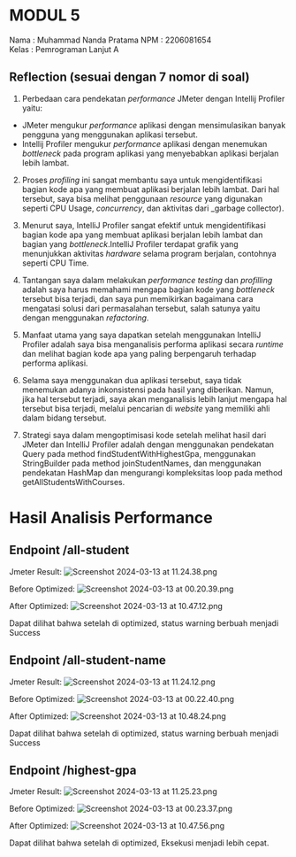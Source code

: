 <h1> MODUL 5 </h1>

Nama : Muhammad Nanda Pratama
NPM : 2206081654  
Kelas : Pemrograman Lanjut A


Reflection (sesuai dengan 7 nomor di soal)
---


1. Perbedaan cara pendekatan _performance_ JMeter dengan Intellij Profiler yaitu:  
- JMeter mengukur _performance_ aplikasi dengan mensimulasikan banyak pengguna yang menggunakan aplikasi tersebut.
- Intellij Profiler mengukur _performance_ aplikasi dengan menemukan _bottleneck_ pada program aplikasi yang menyebabkan aplikasi berjalan lebih lambat.

2. Proses _profiling_ ini sangat membantu saya untuk mengidentifikasi bagian kode apa yang membuat aplikasi berjalan lebih lambat. Dari hal tersebut, saya bisa melihat penggunaan _resource_ yang digunakan seperti CPU Usage, _concurrency_, dan aktivitas dari _garbage collector).    
  
3. Menurut saya, IntelliJ Profiler sangat efektif untuk mengidentifikasi bagian kode apa yang membuat aplikasi berjalan lebih lambat dan bagian yang _bottleneck_.IntelliJ Profiler terdapat grafik yang menunjukkan aktivitas _hardware_ selama program berjalan, contohnya seperti CPU Time.
4. Tantangan saya dalam melakukan _performance testing_ dan _profilling_ adalah saya harus memahami mengapa bagian kode yang _bottleneck_ tersebut bisa terjadi, dan saya pun memikirkan bagaimana cara mengatasi solusi dari permasalahan tersebut, salah satunya yaitu dengan menggunakan _refactoring_.
5. Manfaat utama yang saya dapatkan setelah menggunakan IntelliJ Profiler adalah saya bisa menganalisis performa aplikasi secara _runtime_ dan melihat bagian kode apa yang paling berpengaruh terhadap performa aplikasi.
6. Selama saya menggunakan dua aplikasi tersebut, saya tidak menemukan adanya inkonsistensi pada hasil yang diberikan. Namun, jika hal tersebut terjadi, saya akan menganalisis lebih lanjut mengapa hal tersebut bisa terjadi, melalui pencarian di _website_ yang memiliki ahli dalam bidang tersebut.
7. Strategi saya dalam mengoptimisasi kode setelah melihat hasil dari JMeter dan IntelliJ Profiler adalah dengan menggunakan pendekatan Query pada method findStudentWithHighestGpa, menggunakan StringBuilder pada method joinStudentNames, dan menggunakan pendekatan HashMap dan mengurangi kompleksitas loop pada method getAllStudentsWithCourses.

<h1>Hasil Analisis Performance</h1>

<h2>Endpoint /all-student </h2>

Jmeter Result:
![Screenshot 2024-03-13 at 11.24.38.png](screenshot%2FAfter%20Refactor%2FScreenshot%202024-03-13%20at%2011.24.38.png)

Before Optimized:
![Screenshot 2024-03-13 at 00.20.39.png](screenshot%2FBefore%20Refactor%2FScreenshot%202024-03-13%20at%2000.20.39.png)

After Optimized:
![Screenshot 2024-03-13 at 10.47.12.png](screenshot%2FAfter%20Refactor%2FScreenshot%202024-03-13%20at%2010.47.12.png)

Dapat dilihat bahwa setelah di optimized, status warning berbuah menjadi Success

<h2>Endpoint /all-student-name </h2>

Jmeter Result:
![Screenshot 2024-03-13 at 11.24.12.png](screenshot%2FAfter%20Refactor%2FScreenshot%202024-03-13%20at%2011.24.12.png)

Before Optimized:
![Screenshot 2024-03-13 at 00.22.40.png](screenshot%2FBefore%20Refactor%2FScreenshot%202024-03-13%20at%2000.22.40.png)

After Optimized:
![Screenshot 2024-03-13 at 10.48.24.png](screenshot%2FAfter%20Refactor%2FScreenshot%202024-03-13%20at%2010.48.24.png)

Dapat dilihat bahwa setelah di optimized, status warning berbuah menjadi Success

<h2>Endpoint /highest-gpa </h2>

Jmeter Result:
![Screenshot 2024-03-13 at 11.25.23.png](screenshot%2FAfter%20Refactor%2FScreenshot%202024-03-13%20at%2011.25.23.png)

Before Optimized:
![Screenshot 2024-03-13 at 00.23.37.png](screenshot%2FBefore%20Refactor%2FScreenshot%202024-03-13%20at%2000.23.37.png)

After Optimized:
![Screenshot 2024-03-13 at 10.47.56.png](screenshot%2FAfter%20Refactor%2FScreenshot%202024-03-13%20at%2010.47.56.png)

Dapat dilihat bahwa setelah di optimized, Eksekusi menjadi lebih cepat.

